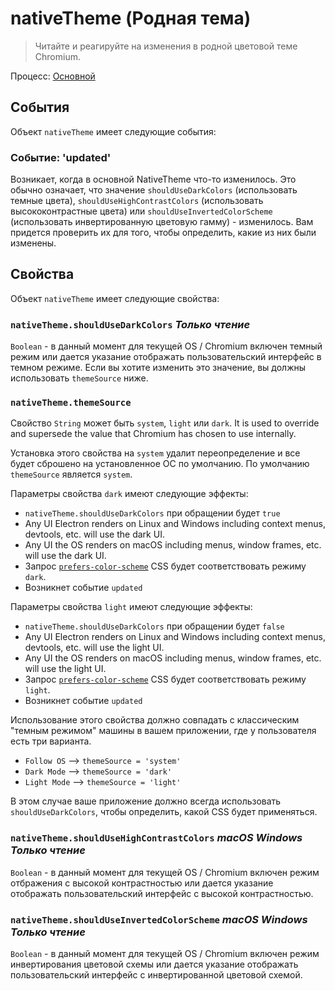 # nativeTheme (Родная тема)

> Читайте и реагируйте на изменения в родной цветовой теме Chromium.

Процесс: [Основной](../glossary.md#main-process)

## События

Объект `nativeTheme` имеет следующие события:

### Событие: 'updated'

Возникает, когда в основной NativeTheme что-то изменилось. Это обычно означает, что значение `shouldUseDarkColors` (использовать темные цвета), `shouldUseHighContrastColors` (использовать высококонтрастные цвета) или `shouldUseInvertedColorScheme` (использовать инвертированную цветовую гамму) - изменилось. Вам придется проверить их для того, чтобы определить, какие из них были изменены.

## Свойства

Объект `nativeTheme` имеет следующие свойства:

### `nativeTheme.shouldUseDarkColors` _Только чтение_

`Boolean` - в данный момент для текущей OS / Chromium включен темный режим или дается указание отображать пользовательский интерфейс в темном режиме.  Если вы хотите изменить это значение, вы должны использовать `themeSource` ниже.

### `nativeTheme.themeSource`

Свойство `String` может быть `system`, `light` или `dark`.  It is used to override and supersede the value that Chromium has chosen to use internally.

Установка этого свойства на `system` удалит переопределение и все будет сброшено на установленное ОС по умолчанию.  По умолчанию `themeSource` является `system`.

Параметры свойства `dark` имеют следующие эффекты:
* `nativeTheme.shouldUseDarkColors` при обращении будет `true`
* Any UI Electron renders on Linux and Windows including context menus, devtools, etc. will use the dark UI.
* Any UI the OS renders on macOS including menus, window frames, etc. will use the dark UI.
* Запрос [`prefers-color-scheme`](https://developer.mozilla.org/en-US/docs/Web/CSS/@media/prefers-color-scheme) CSS будет соответствовать режиму `dark`.
* Возникнет событие `updated`

Параметры свойства `light` имеют следующие эффекты:
* `nativeTheme.shouldUseDarkColors` при обращении будет `false`
* Any UI Electron renders on Linux and Windows including context menus, devtools, etc. will use the light UI.
* Any UI the OS renders on macOS including menus, window frames, etc. will use the light UI.
* Запрос [`prefers-color-scheme`](https://developer.mozilla.org/en-US/docs/Web/CSS/@media/prefers-color-scheme) CSS будет соответствовать режиму `light`.
* Возникнет событие `updated`

Использование этого свойства должно совпадать с классическим "темным режимом" машины в вашем приложении, где у пользователя есть три варианта.
* `Follow OS` --> `themeSource = 'system'`
* `Dark Mode` --> `themeSource = 'dark'`
* `Light Mode` --> `themeSource = 'light'`

В этом случае ваше приложение должно всегда использовать `shouldUseDarkColors`, чтобы определить, какой CSS будет применяться.

### `nativeTheme.shouldUseHighContrastColors` _macOS_ _Windows_ _Только чтение_

`Boolean` - в данный момент для текущей OS / Chromium включен режим отбражения с высокой контрастностью или дается указание отображать пользовательский интерфейс с высокой контрастностью.

### `nativeTheme.shouldUseInvertedColorScheme` _macOS_ _Windows_ _Только чтение_

`Boolean` - в данный момент для текущей OS / Chromium включен режим инвертирования цветовой схемы или дается указание отображать пользовательский интерфейс с инвертированной цветовой схемой.
